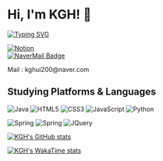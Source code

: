 # Hi, I'm KGH! 👋
[![Typing SVG](https://readme-typing-svg.demolab.com?font=D2Coding&weight=600&size=22&duration=6000&pause=1200&color=CCCCCC&background=121212&center=true&vCenter=true&random=true&width=600&lines=I'm+studying+to+become+a+Back-End+Developer)](https://git.io/typing-svg)
<!-- link badge below... -->


<!-- github workflow -->
<!-- ![example workflow](https://github.com/github/docs/actions/workflows/main.yml/badge.svg) -->
[![Notion](https://img.shields.io/badge/Notion-%23000000.svg?style=for-the-badge&logo=notion&logoColor=white)](https://alpine-helium-e62.notion.site/53d1f1bdd4ea4e74afb37a7997e93e40?v=da538e62a1134d6b9a94c9938d27f8c1) 
<br>
[![NaverMail Badge](https://img.shields.io/badge/MAIL-03C75A?style=for-the-badge&logo=NAVER&logoColor=FFFFFF)](mailto:kghui200@naver.com) <br>
<p>Mail : kghui200@naver.com</p>
<!-- [![Blog](https://img.shields.io/badge/Blog-_?style=for-the-badge&logo=buefy&labelColor=%23E6E6FA&color=%23E6E6FA)](#) -->

## Studying Platforms & Languages
<!-- <details>
<summary>
</summary>


</details> -->
![Java](https://img.shields.io/badge/java-%23ED8B00.svg?style=for-the-badge&logo=openjdk&logoColor=white)
![HTML5](https://img.shields.io/badge/html5-%23E34F26.svg?style=for-the-badge&logo=html5&logoColor=white)
![CSS3](https://img.shields.io/badge/css3-%231572B6.svg?style=for-the-badge&logo=css3&logoColor=white)
![JavaScript](https://img.shields.io/badge/JavaScript-323330?style=for-the-badge&logo=javascript&logoColor=F7DF1E)
![Python](https://img.shields.io/badge/python-3670A0?style=for-the-badge&logo=python&logoColor=ffdd54)

![Spring](https://img.shields.io/badge/Spring-6DB33F?style=for-the-badge&logo=spring&logoColor=white)
![Spring](https://img.shields.io/badge/Spring_Boot-F2F4F9?style=for-the-badge&logo=spring-boot)
![JQuery](https://img.shields.io/badge/jQuery-0769AD?style=for-the-badge&logo=jquery&logoColor=white)
<!-- ![Anaconda](https://img.shields.io/badge/Anaconda-%2344A833.svg?style=for-the-badge&logo=anaconda&logoColor=white) -->


<!-- **I'm interests too . . .** -->
<!-- **INTERESTS** -->
<!-- ![Docker](https://img.shields.io/badge/docker-%230db7ed.svg?style=for-the-badge&logo=docker&logoColor=white) -->
<!-- ![NPM](![NPM](https://img.shields.io/badge/NPM-%23CB3837.svg?style=for-the-badge&logo=npm&logoColor=white)) -->

<!-- ![Bootstrap](https://img.shields.io/badge/bootstrap-%238511FA.svg?style=for-the-badge&logo=bootstrap&logoColor=white) -->
<!-- ![Chart.js](https://img.shields.io/badge/chart.js-F5788D.svg?style=for-the-badge&logo=chart.js&logoColor=white) -->

 <!-- JS Backend -->
<!-- ![NodeJS](https://img.shields.io/badge/node.js-6DA55F?style=for-the-badge&logo=node.js&logoColor=white)
![Express.js](https://img.shields.io/badge/express.js-%23404d59.svg?style=for-the-badge&logo=express&logoColor=%2361DAFB) -->

<!--JAVA GUI tools
![JavaFx](https://img.shields.io/badge/javafx-%23FF0000.svg?style=for-the-badge&logo=javafx&logoColor=white)
 -->
<!-- Python parts -->
<!-- ![Python](https://img.shields.io/badge/python-3670A0?style=for-the-badge&logo=python&logoColor=ffdd54)
![Django](https://img.shields.io/badge/django-%23092E20.svg?style=for-the-badge&logo=django&logoColor=white)
![Flask](https://img.shields.io/badge/flask-%23000.svg?style=for-the-badge&logo=flask&logoColor=white)
![Pandas](https://img.shields.io/badge/Pandas-2C2D72?style=for-the-badge&logo=pandas&logoColor=white)
![Numpy](https://img.shields.io/badge/Numpy-777BB4?style=for-the-badge&logo=numpy&logoColor=white)
![Tensor-flow](https://img.shields.io/badge/TensorFlow-FF6F00?style=for-the-badge&logo=TensorFlow&logoColor=white)  -->

<!-- <div align = center> -->
[![KGH's GitHub stats](https://github-readme-stats.vercel.app/api?username=Kascald&theme=dracula)](https://github.com/anuraghazra/github-readme-stats)
<!-- </div> -->
<!-- <div align = center> -->
<!-- [![Top Langs](https://github-readme-stats.vercel.app/api/top-langs/?username=Kascald&langs_count=10&layout=compact&theme=dracula)](https://github.com/Kascald/Kascald) -->
<!-- </div> -->


<!-- <div align = center> -->
<!-- WaKa Time (ref)-> [https://github.com/anuraghazra/github-readme-stats/blob/master/docs/readme_kr.md](https://github.com/anuraghazra/github-readme-stats/blob/master/docs/readme_kr.md#wakatime-%EC%A3%BC%EA%B0%84-%ED%86%B5%EA%B3%84) -->
[![KGH's WakaTime stats](https://github-readme-stats.vercel.app/api/wakatime?username=Kascald&layout=compact&theme=dracula)](https://github.com/anuraghazra/github-readme-stats)
</div>
